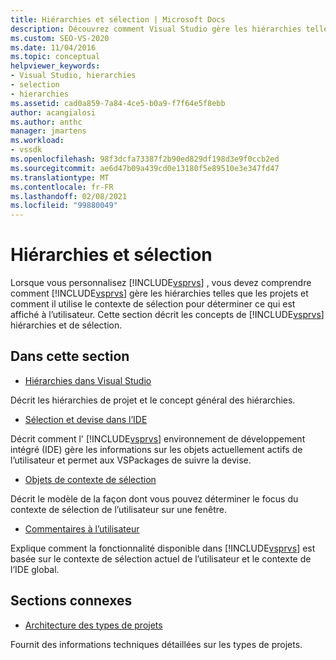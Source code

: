 ```yaml
---
title: Hiérarchies et sélection | Microsoft Docs
description: Découvrez comment Visual Studio gère les hiérarchies telles que les projets, et comment il utilise le contexte de sélection pour déterminer ce qui est affiché à l’utilisateur.
ms.custom: SEO-VS-2020
ms.date: 11/04/2016
ms.topic: conceptual
helpviewer_keywords:
- Visual Studio, hierarchies
- selection
- hierarchies
ms.assetid: cad0a859-7a84-4ce5-b0a9-f7f64e5f8ebb
author: acangialosi
ms.author: anthc
manager: jmartens
ms.workload:
- vssdk
ms.openlocfilehash: 98f3dcfa73387f2b90ed829df198d3e9f0ccb2ed
ms.sourcegitcommit: ae6d47b09a439cd0e13180f5e89510e3e347fd47
ms.translationtype: MT
ms.contentlocale: fr-FR
ms.lasthandoff: 02/08/2021
ms.locfileid: "99880049"
---
```

# <a name="hierarchies-and-selection"></a>Hiérarchies et sélection
Lorsque vous personnalisez [!INCLUDE[vsprvs](../../code-quality/includes/vsprvs_md.md)] , vous devez comprendre comment [!INCLUDE[vsprvs](../../code-quality/includes/vsprvs_md.md)] gère les hiérarchies telles que les projets et comment il utilise le contexte de sélection pour déterminer ce qui est affiché à l’utilisateur. Cette section décrit les concepts de [!INCLUDE[vsprvs](../../code-quality/includes/vsprvs_md.md)] hiérarchies et de sélection.

## <a name="in-this-section"></a>Dans cette section
- [Hiérarchies dans Visual Studio](../../extensibility/internals/hierarchies-in-visual-studio.md)

 Décrit les hiérarchies de projet et le concept général des hiérarchies.

- [Sélection et devise dans l’IDE](../../extensibility/internals/selection-and-currency-in-the-ide.md)

 Décrit comment l' [!INCLUDE[vsprvs](../../code-quality/includes/vsprvs_md.md)] environnement de développement intégré (IDE) gère les informations sur les objets actuellement actifs de l’utilisateur et permet aux VSPackages de suivre la devise.

- [Objets de contexte de sélection](../../extensibility/internals/selection-context-objects.md)

 Décrit le modèle de la façon dont vous pouvez déterminer le focus du contexte de sélection de l’utilisateur sur une fenêtre.

- [Commentaires à l’utilisateur](../../extensibility/internals/feedback-to-the-user.md)

 Explique comment la fonctionnalité disponible dans [!INCLUDE[vsprvs](../../code-quality/includes/vsprvs_md.md)] est basée sur le contexte de sélection actuel de l’utilisateur et le contexte de l’IDE global.

## <a name="related-sections"></a>Sections connexes
- [Architecture des types de projets](../../extensibility/internals/project-types-architecture.md)

 Fournit des informations techniques détaillées sur les types de projets.
